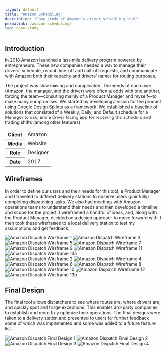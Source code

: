 ```yaml
---
layout: default
title: "Amazon Scheduling"
description: "Case study of Amazon's driver scheduling tool"
permalink: /amazon-scheduling/
tag: case-study
---
```


<section>
	<h2 class="visually-hidden">Introduction</h2>
	<div>
		<p>In 2018 Amazon launched a last-mile delivery program powered by entrepreneurs. These new companies needed a way to manage their drivers' schedule, record time-off and call-off requests, and communicate with Amazon both their capacity and drivers' names for routing purposes.</p>
		<p>The project was slow moving and complicated. The needs of each user (Amazon, the manager, and the driver) were often at odds with one another, forcing the team&mdash;consisting mainly of a Product Manager and myself&mdash;to make many compromises. We started by developing a vision for the product using Google Design Sprints as a framework. We established a baseline of solutions that consisted of a Weekly, Daily, and Default schedule for a Manager to use, and a Driver facing app for receiving the schedule and trading shifts (among other features).</p>
	</div>
	<div>
		<table>
			<tbody>
				<tr>
					<th>Client</th>
					<td>Amazon</td>
				</tr>
				<tr>
					<th>Media</th>
					<td>Website</td>
				</tr>
				<tr>
					<th>Role</th>
					<td>Designer</td>
				</tr>
				<tr>
					<th>Date</th>
					<td>2017</td>
				</tr>
			</tbody>
		</table>
	</div>
</section>
<section>
	<div>
		<h2>Wireframes</h2>
		<p>In order to define our users and their needs for this tool, a Product Manager and I traveled to different delivery stations to observe users (painfully) completing dispatching tasks. We also had meetings with Amazon operations teams to understand their needs and then developed a timeline and scope for the project. I wireframed a handful of ideas, and, along with the Product Manager, decided on a design approach to move forward with. I then took these wireframes to a local delivery station to test my assumptions and get feedback.</p>
	</div>
	<div>
		<img src="//jessetrippe-cdn-173419.appspot.com/portfolio/amazon-dispatch-wireframe-01.png" alt="Amazon Dispatch Wireframe 1">
		<img src="//jessetrippe-cdn-173419.appspot.com/portfolio/amazon-dispatch-wireframe-03.png" alt="Amazon Dispatch Wireframe 3">
		<img src="//jessetrippe-cdn-173419.appspot.com/portfolio/amazon-dispatch-wireframe-05.png" alt="Amazon Dispatch Wireframe 5">
		<img src="//jessetrippe-cdn-173419.appspot.com/portfolio/amazon-dispatch-wireframe-07.png" alt="Amazon Dispatch Wireframe 7">
		<img src="//jessetrippe-cdn-173419.appspot.com/portfolio/amazon-dispatch-wireframe-09.png" alt="Amazon Dispatch Wireframe 9">
		<img src="//jessetrippe-cdn-173419.appspot.com/portfolio/amazon-dispatch-wireframe-11.png" alt="Amazon Dispatch Wireframe 11">
		<img src="//jessetrippe-cdn-173419.appspot.com/portfolio/amazon-dispatch-wireframe-13.png" alt="Amazon Dispatch Wireframe 13a">
	</div>
	<div>
		<img src="//jessetrippe-cdn-173419.appspot.com/portfolio/amazon-dispatch-wireframe-02.png" alt="Amazon Dispatch Wireframe 2">
		<img src="//jessetrippe-cdn-173419.appspot.com/portfolio/amazon-dispatch-wireframe-04.png" alt="Amazon Dispatch Wireframe 4">
		<img src="//jessetrippe-cdn-173419.appspot.com/portfolio/amazon-dispatch-wireframe-06.png" alt="Amazon Dispatch Wireframe 6">
		<img src="//jessetrippe-cdn-173419.appspot.com/portfolio/amazon-dispatch-wireframe-08.png" alt="Amazon Dispatch Wireframe 8">
		<img src="//jessetrippe-cdn-173419.appspot.com/portfolio/amazon-dispatch-wireframe-10.png" alt="Amazon Dispatch Wireframe 10">
		<img src="//jessetrippe-cdn-173419.appspot.com/portfolio/amazon-dispatch-wireframe-12.png" alt="Amazon Dispatch Wireframe 12">
		<img src="//jessetrippe-cdn-173419.appspot.com/portfolio/amazon-dispatch-wireframe-14.png" alt="Amazon Dispatch Wireframe 13b">
	</div>
</section>
<section>
	<div>
		<h2>Final Design</h2>
		<p>The final tool allows dispatchers to see where routes are, where drivers are, and quickly spot and triage exceptions. This enables 3rd-party companies to establish and more fully optimize their operations. The final designs were taken to a delivery station and presented to users for further feedback some of which was implemented and some was added to a future feature list.</p>
	</div>
	<div class="span-2">
		<img src="//jessetrippe-cdn-173419.appspot.com/portfolio/amazon-dispatch-01.png" alt="Amazon Dispatch Final Design 1">
		<img src="//jessetrippe-cdn-173419.appspot.com/portfolio/amazon-dispatch-02.png" alt="Amazon Dispatch Final Design 2">
		<img src="//jessetrippe-cdn-173419.appspot.com/portfolio/amazon-dispatch-03.png" alt="Amazon Dispatch Final Design 3">
		<img src="//jessetrippe-cdn-173419.appspot.com/portfolio/amazon-dispatch-04.png" alt="Amazon Dispatch Final Design 4">
	</div>
</section>
